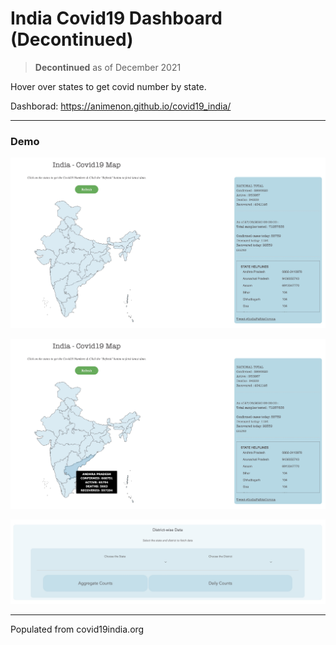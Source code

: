 # India Covid19 Dashboard (Decontinued)

> **Decontinued** as of December 2021

Hover over states to get covid number by state.

Dashborad: https://animenon.github.io/covid19_india/

---

### Demo

![Image of the Covid19India page developed by animenon](demo/sample.jpg "Covid19India page developed by animenon")

![Image of the Covid19India page on-hover effect](demo/sample1.jpg "Covid19India on hover effect")

![Image of the Covid19India District-wise counts](demo/sample2.jpg "Covid19India page district wise counts view")

---

Populated from covid19india.org
